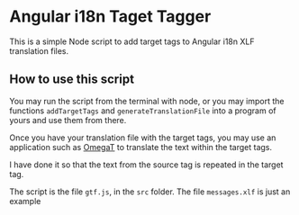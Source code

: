 # Angular i18n Taget Tagger

This is a simple Node script to add target tags to Angular i18n XLF translation files.

## How to use this script

You may run the script from the terminal with node, or you may import the functions `addTargetTags` and `generateTranslationFile` into a program of yours and use them from there.

Once you have your translation file with the target tags, you may use an application such as [OmegaT](https://omegat.org/) to translate the text within the target tags.

I have done it so that the text from the source tag is repeated in the target tag.

The script is the file `gtf.js`, in the `src` folder. The file `messages.xlf` is just an example